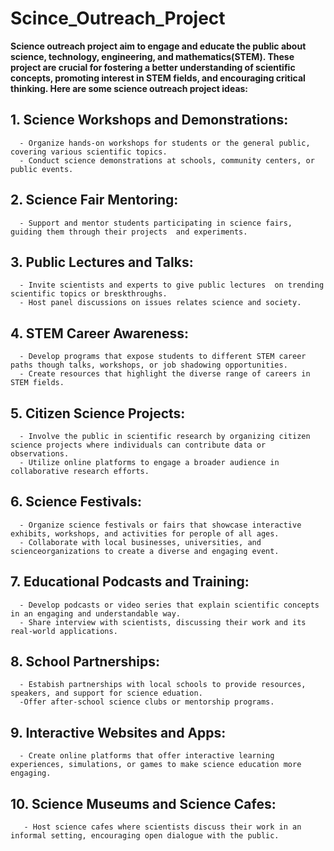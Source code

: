 # Scince_Outreach_Project
**Science outreach project aim to engage and educate the public about science, technology, engineering, and mathematics(STEM). These project are crucial for fostering a better understanding of scientific concepts, promoting interest in STEM fields, and encouraging critical thinking. Here are some science outreach project ideas:**

## 1. **Science Workshops and Demonstrations:**
      - Organize hands-on workshops for students or the general public, covering various scientific topics.
      - Conduct science demonstrations at schools, community centers, or public events.

## 2. **Science Fair Mentoring:**
      - Support and mentor students participating in science fairs, guiding them through their projects  and experiments.

## 3. **Public Lectures and Talks:**
      - Invite scientists and experts to give public lectures  on trending scientific topics or breskthroughs.
      - Host panel discussions on issues relates science and society.

## 4. **STEM Career Awareness:**
      - Develop programs that expose students to different STEM career paths though talks, workshops, or job shadowing opportunities.
      - Create resources that highlight the diverse range of careers in STEM fields.

## 5. **Citizen Science Projects:**
      - Involve the public in scientific research by organizing citizen science projects where individuals can contribute data or observations.
      - Utilize online platforms to engage a broader audience in collaborative research efforts.

## 6. **Science Festivals:**
      - Organize science festivals or fairs that showcase interactive exhibits, workshops, and activities for perople of all ages.
      - Collaborate with local businesses, universities, and scienceorganizations to create a diverse and engaging event.

## 7. **Educational Podcasts and Training:**
      - Develop podcasts or video series that explain scientific concepts in an engaging and understandable way.
      - Share interview with scientists, discussing their work and its real-world applications.

## 8. **School Partnerships:**
      - Estabish partnerships with local schools to provide resources, speakers, and support for science eduation.
      -Offer after-school science clubs or mentorship programs.

## 9. **Interactive Websites and Apps:**
      - Create online platforms that offer interactive learning experiences, simulations, or games to make science education more engaging.

## 10. **Science Museums and Science Cafes:**
       - Host science cafes where scientists discuss their work in an informal setting, encouraging open dialogue with the public.
      
